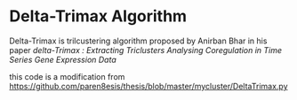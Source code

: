 # Delta-Trimax Algorithm
Delta-Trimax is trilcustering algorithm proposed by Anirban Bhar in his paper *delta-Trimax : Extracting Triclusters Analysing Coregulation in Time Series Gene Expression Data*

this code is a modification from https://github.com/paren8esis/thesis/blob/master/mycluster/DeltaTrimax.py